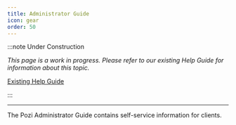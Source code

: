 ```yaml
---
title: Administrator Guide
icon: gear
order: 50
---
```


:::note Under Construction

*This page is a work in progress. Please refer to our existing Help Guide for information about this topic.*

[Existing Help Guide](https://help.pozi.com/)

:::

---

The Pozi Administrator Guide contains self-service information for clients.
